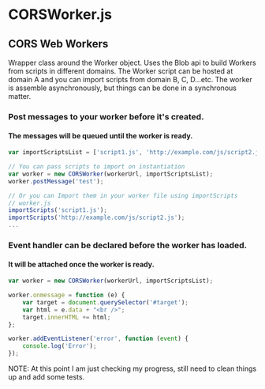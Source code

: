 # CORSWorker.js

## CORS Web Workers
Wrapper class around the Worker object. Uses the Blob api to build Workers from scripts in different domains. The Worker
script can be hosted at domain A and you can import scripts from domain B, C, D...etc. The worker is assemble asynchronously, but things can be done in a synchronous matter.

### Post messages to your worker before it's created. 
#### The messages will be queued until the worker is ready.
```javascript
var importScriptsList = ['script1.js', 'http://example.com/js/script2.js'];

// You can pass scripts to import on instantiation 
var worker = new CORSWorker(workerUrl, importScriptsList);
worker.postMessage('test');

// Or you can Import them in your worker file using importScripts
// worker.js
importScripts('script1.js');
importScripts('http://example.com/js/script2.js');
...
```

### Event handler can be declared before the worker has loaded.
#### It will be attached once the worker is ready.
```javascript
var worker = new CORSWorker(workerUrl, importScriptsList);

worker.onmessage = function (e) {
    var target = document.querySelector('#target');
    var html = e.data + "<br />";
    target.innerHTML += html;
};

worker.addEventListener('error', function (event) {
    console.log('Error');
});
```
NOTE: At this point I am just checking my progress, still need to clean things up and add some tests.
